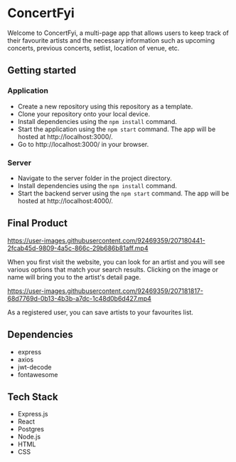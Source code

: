 # ConcertFyi

Welcome to ConcertFyi, a multi-page app that allows users to keep track of their favourite artists and the necessary information such as upcoming concerts, previous concerts, setlist, location of venue, etc.

## Getting started

 ### Application
- Create a new repository using this repository as a template.
- Clone your repository onto your local device.
- Install dependencies using the `npm install` command.
- Start the application using the `npm start` command. The app will be hosted at http://localhost:3000/.
- Go to http://localhost:3000/ in your browser.

### Server
- Navigate to the server folder in the project directory.
- Install dependencies using the `npm install` command.
- Start the backend server using the `npm start` command. The app will be hosted at http://localhost:4000/.

## Final Product

https://user-images.githubusercontent.com/92469359/207180441-2fcab45d-9809-4a5c-866c-29b686b81aff.mp4

When you first visit the website, you can look for an artist and you will see various options that match your search results.  Clicking on the image or name will bring you to the artist's detail page.

https://user-images.githubusercontent.com/92469359/207181817-68d7769d-0b13-4b3b-a7dc-1c48d0b6d427.mp4

As a registered user, you can save artists to your favourites list.

## Dependencies
- express
- axios
- jwt-decode
- fontawesome

## Tech Stack
- Express.js
- React
- Postgres
- Node.js
- HTML
- CSS
